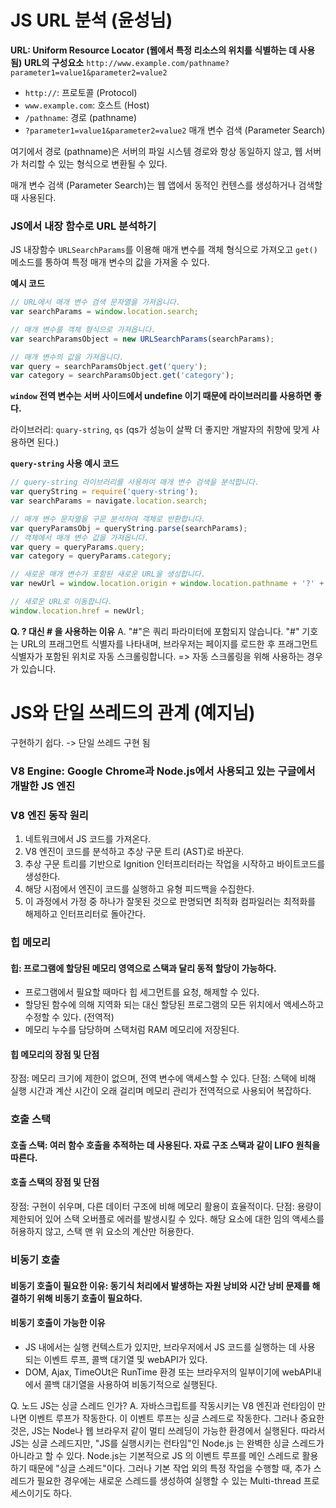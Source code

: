 # **JS URL 분석 (윤성님)**

**URL: Uniform Resource Locator (웹에서 특정 리소스의 위치를 식별하는 데 사용됨)**
**URL의 구성요소**
```http://www.example.com/pathname?parameter1=value1&parameter2=value2```
* ```http://```: 프로토콜 (Protocol)
* ```www.example.com```: 호스트 (Host)
* ```/pathname```: 경로 (pathname)
* ```?parameter1=value1&parameter2=value2``` 매개 변수 검색 (Parameter Search)

여기에서 경로 (pathname)은 서버의 파일 시스템 경로와 항상 동일하지 않고, 웹 서버가 처리할 수 있는 형식으로 변환될 수 있다. 

매개 변수 검색 (Parameter Search)는 웹 앱에서 동적인 컨텐스를 생성하거나 검색할 때 사용된다. 

### JS에서 내장 함수로 URL 분석하기
JS 내장함수 ```URLSearchParams```를 이용해 매개 변수를 객체 형식으로 가져오고 ```get()``` 메소드를 통하여 특정 매개 변수의 값을 가져올 수 있다. 

**예시 코드**
```javascript
// URL에서 매개 변수 검색 문자열을 가져옵니다.
var searchParams = window.location.search;

// 매개 변수를 객체 형식으로 가져옵니다.
var searchParamsObject = new URLSearchParams(searchParams);

// 매개 변수의 값을 가져옵니다.
var query = searchParamsObject.get('query');
var category = searchParamsObject.get('category');
```

**```window``` 전역 변수는 서버 사이드에서 undefine 이기 때문에 라이브러리를 사용하면 좋다.**

라이브러리: ```quary-string```, ```qs```
(qs가 성능이 살짝 더 좋지만 개발자의 취향에 맞게 사용하면 된다.)

**```query-string``` 사용 예시 코드**

```javascript
// query-string 라이브러리를 사용하여 매개 변수 검색을 분석합니다.
var queryString = require('query-string');
var searchParams = navigate.location.search;

// 매개 변수 문자열을 구문 분석하여 객체로 반환합니다.
var queryParamsObj = queryString.parse(searchParams);
// 객체에서 매개 변수 값을 가져옵니다.
var query = queryParams.query;
var category = queryParams.category;

// 새로운 매개 변수가 포함된 새로운 URL을 생성합니다.
var newUrl = window.location.origin + window.location.pathname + '?' + queryString.stringify(queryParams);

// 새로운 URL로 이동합니다.
window.location.href = newUrl;
```

**Q. ? 대신 # 을 사용하는 이유**
A. "#"은 쿼리 파라미터에 포함되지 않습니다. "#" 기호는 URL의 프래그먼트 식별자를 나타내며, 브라우저는 페이지를 로드한 후 프래그먼트 식별자가 포함된 위치로 자동 스크롤링합니다. => 자동 스크롤링을 위해 사용하는 경우가 있습니다. 


# **JS와 단일 쓰레드의 관계 (예지님)**

구현하기 쉽다. -> 단일 쓰레드 구현 됨

### V8 Engine: Google Chrome과 Node.js에서 사용되고 있는 구글에서 개발한 JS 엔진


### V8 엔진 동작 원리

1. 네트워크에서 JS 코드를  가져온다.
2. V8 엔진이 코드를 분석하고 추상 구문 트리 (AST)로 바꾼다. 
3. 추상 구문 트리를 기반으로 Ignition 인터프리터라는 작업을 시작하고 바이트코드를 생성한다.
4. 해당 시점에서 엔진이 코드를 실행하고 유형 피드백을 수집한다.
5. 이 과정에서 가정 중 하나가 잘못된 것으로 판명되면 최적화 컴파일러는 최적화를 해제하고 인터프리터로 돌아간다. 


### 힙 메모리 
#### 힙: 프로그램에 할당된 메모리 영역으로 스택과 달리 동적 할당이 가능하다. 
* 프로그램에서 필요할 때마다 힙 세그먼트를 요청, 해제할 수 있다.
* 할당된 함수에 의해 지역화 되는 대신 할당된 프로그램의 모든 위치에서 액세스하고 수정할 수 있다. (전역적)
* 메모리 누수를 담당하며 스택처럼 RAM 메모리에 저장된다. 
#### 힙 메모리의 장점 및 단점 
장점: 메모리 크기에 제한이 없으며, 전역 변수에 액세스할 수 있다.
단점: 스택에 비해 실행 시간과 계산 시간이 오래 걸리며 메모리 관리가 전역적으로 사용되어 복잡하다. 


### 호출 스택
#### 호출 스택: 여러 함수 호출을 추적하는 데 사용된다. 자료 구조 스택과 같이 LIFO 원칙을 따른다. 
#### 호출 스택의 장점 및 단점 
장점: 구현이 쉬우며, 다른 데이터 구조에 비해 메모리 활용이 효율적이다. 
단점: 용량이 제한되어 있어 스택 오버플로 에러를 발생시킬 수 있다. 해당 요소에 대한 임의 액세스를 허용하지 않고, 스택 맨 위 요소의 계산만 허용한다. 

### 비동기 호출
#### 비동기 호출이 필요한 이유: 동기식 처리에서 발생하는 자원 낭비와 시간 낭비 문제를 해결하기 위해 비동기 호출이 필요하다. 
#### 비동기 호출이 가능한 이유
* JS 내에서는 실행 컨텍스트가 있지만, 브라우저에서 JS 코드를 실행하는 데 사용 되는 이벤트 루프, 콜백 대기열 및 webAPI가 있다.
* DOM, Ajax, TimeOUt은 RunTime 환경 또는 브라우저의 일부이기에 webAPI내에서 콜백 대기열을 사용하여 비동기적으로 실행된다. 



Q. 노드 JS는 싱글 스레드 인가?
A. 자바스크립트를 작동시키는 V8 엔진과 런타임이 만나면 이벤트 루프가 작동한다. 이 이벤트 루프는 싱글 스레드로 작동한다. 그러나 중요한 것은, JS는 Node나 웹 브라우저 같이 멀티 쓰레딩이 가능한 환경에서 실행된다. 따라서 JS는 싱글 스레드지만, "JS를 실행시키는 런타임"인 Node.js 는 완벽한 싱글 스레드가 아니라고 할 수 있다. Node.js는 기본적으로 JS 의 이벤트 루프를 메인 스레드로 활용하기 때문에 "싱글 스레드"이다. 그러나 기본 작업 외의 특정 작업을 수행할 때, 추가 스레드가 필요한 경우에는 새로운 스레드를 생성하여 실행할 수 있는 Multi-thread 프로세스이기도 하다. 